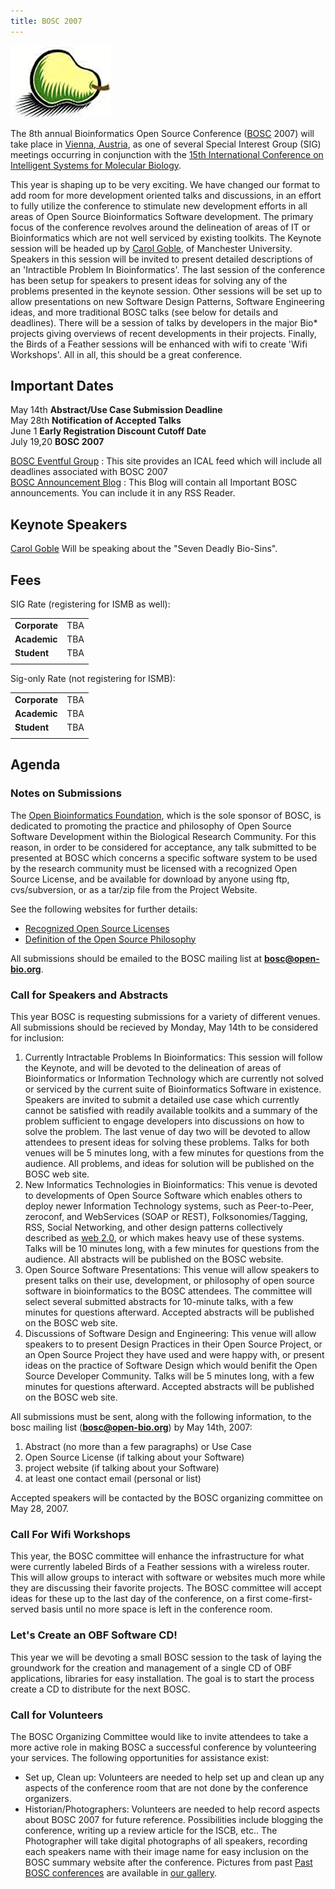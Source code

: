 ```yaml
---
title: BOSC 2007
---
```


![The Bosc Pair](Pear.png "The Bosc Pair")

The 8th annual Bioinformatics Open Source Conference
([BOSC](BOSC "wikilink") 2007) will take place in [Vienna,
Austria](wp:Vienna,_Austria "wikilink"), as one of several Special
Interest Group (SIG) meetings occurring in conjunction with the [15th
International Conference on Intelligent Systems for Molecular
Biology](http://www.iscb.org/ismbeccb2007/).

This year is shaping up to be very exciting. We have changed our format
to add room for more development oriented talks and discussions, in an
effort to fully utilize the conference to stimulate new development
efforts in all areas of Open Source Bioinformatics Software development.
The primary focus of the conference revolves around the delineation of
areas of IT or Bioinformatics which are not well serviced by existing
toolkits. The Keynote session will be headed up by [Carol
Goble](http://www.cs.man.ac.uk/~carole/), of Manchester University.
Speakers in this session will be invited to present detailed
descriptions of an 'Intractible Problem In Bioinformatics'. The last
session of the conference has been setup for speakers to present ideas
for solving any of the problems presented in the keynote session. Other
sessions will be set up to allow presentations on new Software Design
Patterns, Software Engineering ideas, and more traditional BOSC talks
(see below for details and deadlines). There will be a session of talks
by developers in the major Bio\* projects giving overviews of recent
developments in their projects. Finally, the Birds of a Feather sessions
will be enhanced with wifi to create 'Wifi Workshops'. All in all, this
should be a great conference.

Important Dates
---------------

May 14th **Abstract/Use Case Submission Deadline**  
May 28th **Notification of Accepted Talks**  
June 1 **Early Registration Discount Cutoff Date**  
July 19,20 **BOSC 2007**

[BOSC Eventful Group](http://eventful.com/groups/G0-001-000014747-0) :
This site provides an ICAL feed which will include all deadlines
associated with BOSC 2007  
[BOSC Announcement Blog](http://www.open-bio.org/boscblog/) : This Blog
will contain all Important BOSC announcements. You can include it in any
RSS Reader.

Keynote Speakers
----------------

[Carol Goble](http://www.cs.man.ac.uk/~carole/) Will be speaking about
the "Seven Deadly Bio-Sins".

Fees
----

SIG Rate (registering for ISMB as well):

|               |     |
|---------------|-----|
| **Corporate** | TBA |
| **Academic**  | TBA |
| **Student**   | TBA |
||

Sig-only Rate (not registering for ISMB):

|               |     |
|---------------|-----|
| **Corporate** | TBA |
| **Academic**  | TBA |
| **Student**   | TBA |
||

Agenda
------

### Notes on Submissions

The [Open Bioinformatics Foundation](OBF "wikilink"), which is the sole
sponsor of BOSC, is dedicated to promoting the practice and philosophy
of Open Source Software Development within the Biological Research
Community. For this reason, in order to be considered for acceptance,
any talk submitted to be presented at BOSC which concerns a specific
software system to be used by the research community must be licensed
with a recognized Open Source License, and be available for download by
anyone using ftp, cvs/subversion, or as a tar/zip file from the Project
Website.

See the following websites for further details:

-   [Recognized Open Source
    Licenses](http://www.opensource.org/licenses/)
-   [Definition of the Open Source
    Philosophy](http://www.opensource.org/docs/definition.php)

All submissions should be emailed to the BOSC mailing list at
**bosc@open-bio.org**.

### Call for Speakers and Abstracts

This year BOSC is requesting submissions for a variety of different
venues. All submissions should be recieved by Monday, May 14th to be
considered for inclusion:

1.  Currently Intractable Problems In Bioinformatics: This session will
    follow the Keynote, and will be devoted to the delineation of areas
    of Bioinformatics or Information Technology which are currently not
    solved or serviced by the current suite of Bioinformatics Software
    in existence. Speakers are invited to submit a detailed use case
    which currently cannot be satisfied with readily available toolkits
    and a summary of the problem sufficient to engage developers into
    discussions on how to solve the problem. The last venue of day two
    will be devoted to allow attendees to present ideas for solving
    these problems. Talks for both venues will be 5 minutes long, with a
    few minutes for questions from the audience. All problems, and ideas
    for solution will be published on the BOSC web site.
2.  New Informatics Technologies in Bioinformatics: This venue is
    devoted to developments of Open Source Software which enables others
    to deploy newer Information Technology systems, such as
    Peer-to-Peer, zeroconf, and WebServices (SOAP or REST),
    Folksonomies/Tagging, RSS, Social Networking, and other design
    patterns collectively described as [web
    2.0](http://www.oreillynet.com/pub/a/oreilly/tim/news/2005/09/30/what-is-web-20.html),
    or which makes heavy use of these systems. Talks will be 10 minutes
    long, with a few minutes for questions from the audience. All
    abstracts will be published on the BOSC website.
3.  Open Source Software Presentations: This venue will allow speakers
    to present talks on their use, development, or philosophy of open
    source software in bioinformatics to the BOSC attendees. The
    committee will select several submitted abstracts for 10-minute
    talks, with a few minutes for questions afterward. Accepted
    abstracts will be published on the BOSC web site.
4.  Discussions of Software Design and Engineering: This venue will
    allow speakers to to present Design Practices in their Open Source
    Project, or an Open Source Project they have used and were happy
    with, or present ideas on the practice of Software Design which
    would benifit the Open Source Developer Community. Talks will be 5
    minutes long, with a few minutes for questions afterward. Accepted
    abstracts will be published on the BOSC web site.

All submissions must be sent, along with the following information, to
the bosc mailing list (**bosc@open-bio.org**) by May 14th, 2007:

1.  Abstract (no more than a few paragraphs) or Use Case
2.  Open Source License (if talking about your Software)
3.  project website (if talking about your Software)
4.  at least one contact email (personal or list)

Accepted speakers will be contacted by the BOSC organizing committee on
May 28, 2007.

### Call For Wifi Workshops

This year, the BOSC committee will enhance the infrastructure for what
were currently labeled Birds of a Feather sessions with a wireless
router. This will allow groups to interact with software or websites
much more while they are discussing their favorite projects. The BOSC
committee will accept ideas for these up to the last day of the
conference, on a first come-first-served basis until no more space is
left in the conference room.

### Let's Create an OBF Software CD!

This year we will be devoting a small BOSC session to the task of laying
the groundwork for the creation and management of a single CD of OBF
applications, libraries for easy installation. The goal is to start the
process create a CD to distribute for the next BOSC.

### Call for Volunteers

The BOSC Organizing Committee would like to invite attendees to take a
more active role in making BOSC a successful conference by volunteering
your services. The following opportunities for assistance exist:

-   Set up, Clean up: Volunteers are needed to help set up and clean up
    any aspects of the conference room that are not done by the
    conference organizers.
-   Historian/Photographers: Volunteers are needed to help record
    aspects about BOSC 2007 for future reference. Possibilities include
    blogging the conference, writing up a review article for the
    ISCB, etc.. The Photographer will take digital photographs of all
    speakers, recording each speakers name with their image name for
    easy inclusion on the BOSC summary website after the conference.
    Pictures from past [Past BOSC
    conferences](Past_BOSC_conferences "wikilink") are available in [our
    gallery](http://gallery.open-bio.org).

